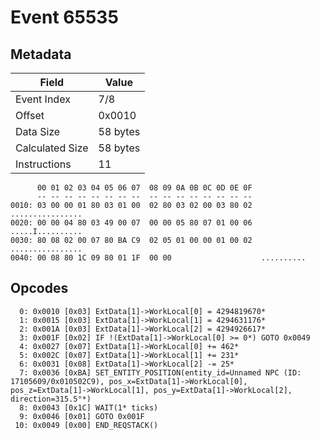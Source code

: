 # Event 65535

## Metadata

| Field           | Value    |
|-----------------|----------|
| Event Index     | 7/8      |
| Offset          | 0x0010   |
| Data Size       | 58 bytes |
| Calculated Size | 58 bytes |
| Instructions    | 11       |

```
      00 01 02 03 04 05 06 07  08 09 0A 0B 0C 0D 0E 0F
      -- -- -- -- -- -- -- --  -- -- -- -- -- -- -- --
0010: 03 00 00 01 80 03 01 00  02 80 03 02 00 03 80 02  ................
0020: 00 00 04 80 03 49 00 07  00 00 05 80 07 01 00 06  .....I..........
0030: 80 08 02 00 07 80 BA C9  02 05 01 00 00 01 00 02  ................
0040: 00 08 80 1C 09 80 01 1F  00 00                    ..........      
```

## Opcodes

```
  0: 0x0010 [0x03] ExtData[1]->WorkLocal[0] = 4294819670*
  1: 0x0015 [0x03] ExtData[1]->WorkLocal[1] = 4294631176*
  2: 0x001A [0x03] ExtData[1]->WorkLocal[2] = 4294926617*
  3: 0x001F [0x02] IF !(ExtData[1]->WorkLocal[0] >= 0*) GOTO 0x0049
  4: 0x0027 [0x07] ExtData[1]->WorkLocal[0] += 462*
  5: 0x002C [0x07] ExtData[1]->WorkLocal[1] += 231*
  6: 0x0031 [0x08] ExtData[1]->WorkLocal[2] -= 25*
  7: 0x0036 [0xBA] SET_ENTITY_POSITION(entity_id=Unnamed NPC (ID: 17105609/0x010502C9), pos_x=ExtData[1]->WorkLocal[0], pos_z=ExtData[1]->WorkLocal[1], pos_y=ExtData[1]->WorkLocal[2], direction=315.5°*)
  8: 0x0043 [0x1C] WAIT(1* ticks)
  9: 0x0046 [0x01] GOTO 0x001F
 10: 0x0049 [0x00] END_REQSTACK()
```
